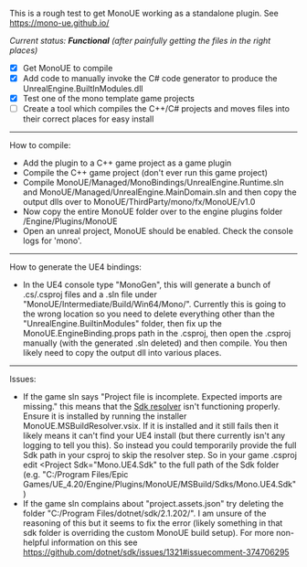 This is a rough test to get MonoUE working as a standalone plugin. See https://mono-ue.github.io/

_Current status: **Functional** (after painfully getting the files in the right places)_

- [X] Get MonoUE to compile
- [X] Add code to manually invoke the C# code generator to produce the UnrealEngine.BuiltInModules.dll
- [X] Test one of the mono template game projects
- [ ] Create a tool which compiles the C++/C# projects and moves files into their correct places for easy install

---

How to compile:
- Add the plugin to a C++ game project as a game plugin
- Compile the C++ game project (don't ever run this game project)
- Compile MonoUE/Managed/MonoBindings/UnrealEngine.Runtime.sln and MonoUE/Managed/UnrealEngine.MainDomain.sln and then copy the output dlls over to MonoUE/ThirdParty/mono/fx/MonoUE/v1.0
- Now copy the entire MonoUE folder over to the engine plugins folder /Engine/Plugins/MonoUE
- Open an unreal project, MonoUE should be enabled. Check the console logs for 'mono'.

---

How to generate the UE4 bindings:

- In the UE4 console type "MonoGen", this will generate a bunch of .cs/.csproj files and a .sln file under "MonoUE/Intermediate/Build/Win64/Mono/". Currently this is going to the wrong location so you need to delete everything other than the "UnrealEngine.BuiltinModules" folder, then fix up the MonoUE.EngineBinding.props path in the .csproj, then open the .csproj manually (with the generated .sln deleted) and then compile. You then likely need to copy the output dll into various places.

---

Issues:

- If the game sln says "Project file is incomplete. Expected imports are missing." this means that the [Sdk resolver](https://github.com/pixeltris/MonoUE-Standalone/blob/master/MSBuild/ExplainingSdksAndResolvers.md) isn't functioning properly. Ensure it is installed by running the installer MonoUE.MSBuildResolver.vsix. If it is installed and it still fails then it likely means it can't find your UE4 install (but there currently isn't any logging to tell you this). So instead you could temporarily provide the full Sdk path in your csproj to skip the resolver step. So in your game .csproj edit <Project Sdk="Mono.UE4.Sdk" to the full path of the Sdk folder (e.g. "C:/Program Files/Epic Games/UE_4.20/Engine/Plugins/MonoUE/MSBuild/Sdks/Mono.UE4.Sdk")
- If the game sln complains about "project.assets.json" try deleting the folder "C:/Program Files/dotnet/sdk/2.1.202/". I am unsure of the reasoning of this but it seems to fix the error (likely something in that sdk folder is overriding the custom MonoUE build setup). For more non-helpful information on this see https://github.com/dotnet/sdk/issues/1321#issuecomment-374706295
